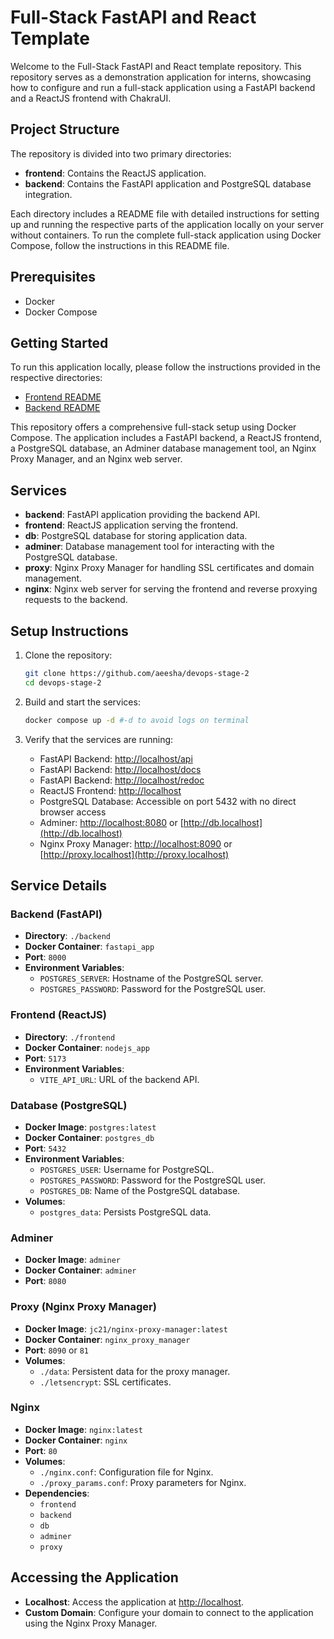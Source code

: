 # Full-Stack FastAPI and React Template

Welcome to the Full-Stack FastAPI and React template repository. This repository serves as a demonstration application for interns, showcasing how to configure and run a full-stack application using a FastAPI backend and a ReactJS frontend with ChakraUI.

## Project Structure

The repository is divided into two primary directories:

- **frontend**: Contains the ReactJS application.
- **backend**: Contains the FastAPI application and PostgreSQL database integration.

Each directory includes a README file with detailed instructions for setting up and running the respective parts of the application locally on your server without containers. To run the complete full-stack application using Docker Compose, follow the instructions in this README file.

## Prerequisites

- Docker
- Docker Compose

## Getting Started

To run this application locally, please follow the instructions provided in the respective directories:

- [Frontend README](./frontend/README.md)
- [Backend README](./backend/README.md)

This repository offers a comprehensive full-stack setup using Docker Compose. The application includes a FastAPI backend, a ReactJS frontend, a PostgreSQL database, an Adminer database management tool, an Nginx Proxy Manager, and an Nginx web server.

## Services

- **backend**: FastAPI application providing the backend API.
- **frontend**: ReactJS application serving the frontend.
- **db**: PostgreSQL database for storing application data.
- **adminer**: Database management tool for interacting with the PostgreSQL database.
- **proxy**: Nginx Proxy Manager for handling SSL certificates and domain management.
- **nginx**: Nginx web server for serving the frontend and reverse proxying requests to the backend.

## Setup Instructions

1. Clone the repository:

    ```bash
    git clone https://github.com/aeesha/devops-stage-2
    cd devops-stage-2
    ```

2. Build and start the services:

    ```bash
    docker compose up -d #-d to avoid logs on terminal
    ```

3. Verify that the services are running:

    - FastAPI Backend: [http://localhost/api](http://localhost/api)
    - FastAPI Backend: [http://localhost/docs](http://localhost/docs)
    - FastAPI Backend: [http://localhost/redoc](http://localhost/api)
    - ReactJS Frontend: [http://localhost](http://localhost)
    - PostgreSQL Database: Accessible on port 5432 with no direct browser access
    - Adminer: [http://localhost:8080](http://localhost:8080) or [http://db.localhost](http://db.localhost)
    - Nginx Proxy Manager: [http://localhost:8090](http://localhost:8090) or [http://proxy.localhost](http://proxy.localhost)

## Service Details

### Backend (FastAPI)

- **Directory**: `./backend`
- **Docker Container**: `fastapi_app`
- **Port**: `8000`
- **Environment Variables**:
  - `POSTGRES_SERVER`: Hostname of the PostgreSQL server.
  - `POSTGRES_PASSWORD`: Password for the PostgreSQL user.

### Frontend (ReactJS)

- **Directory**: `./frontend`
- **Docker Container**: `nodejs_app`
- **Port**: `5173`
- **Environment Variables**:
  - `VITE_API_URL`: URL of the backend API.

### Database (PostgreSQL)

- **Docker Image**: `postgres:latest`
- **Docker Container**: `postgres_db`
- **Port**: `5432`
- **Environment Variables**:
  - `POSTGRES_USER`: Username for PostgreSQL.
  - `POSTGRES_PASSWORD`: Password for the PostgreSQL user.
  - `POSTGRES_DB`: Name of the PostgreSQL database.
- **Volumes**:
  - `postgres_data`: Persists PostgreSQL data.

### Adminer

- **Docker Image**: `adminer`
- **Docker Container**: `adminer`
- **Port**: `8080`

### Proxy (Nginx Proxy Manager)

- **Docker Image**: `jc21/nginx-proxy-manager:latest`
- **Docker Container**: `nginx_proxy_manager`
- **Port**: `8090` or `81` 
- **Volumes**:
  - `./data`: Persistent data for the proxy manager.
  - `./letsencrypt`: SSL certificates.

### Nginx

- **Docker Image**: `nginx:latest`
- **Docker Container**: `nginx`
- **Port**: `80`
- **Volumes**:
  - `./nginx.conf`: Configuration file for Nginx.
  - `./proxy_params.conf`: Proxy parameters for Nginx.
- **Dependencies**:
  - `frontend`
  - `backend`
  - `db`
  - `adminer`
  - `proxy`

## Accessing the Application

- **Localhost**: Access the application at [http://localhost](http://localhost).
- **Custom Domain**: Configure your domain to connect to the application using the Nginx Proxy Manager.
